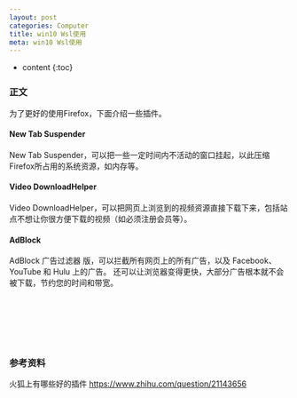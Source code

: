```yaml
---
layout: post
categories: Computer
title: win10 Wsl使用
meta: win10 Wsl使用
---
```

* content
{:toc}

### 正文

为了更好的使用Firefox，下面介绍一些插件。

#### New Tab Suspender

New Tab Suspender，可以把一些一定时间内不活动的窗口挂起，以此压缩Firefox所占用的系统资源，如内存等。

#### Video DownloadHelper

Video DownloadHelper，可以把网页上浏览到的视频资源直接下载下来，包括站点不想让你很方便下载的视频（如必须注册会员等）。

#### AdBlock

AdBlock 广告过滤器 版，可以拦截所有网页上的所有广告，以及 Facebook、YouTube 和 Hulu 上的广告。
还可以让浏览器变得更快，大部分广告根本就不会被下载，节约您的时间和带宽。

<br/><br/><br/><br/><br/>
### 参考资料

火狐上有哪些好的插件 <https://www.zhihu.com/question/21143656>

